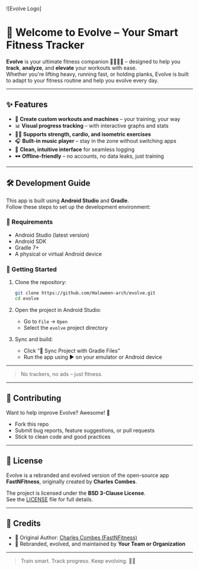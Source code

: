 ![Evolve Logo]

# 💪 Welcome to **Evolve** – Your Smart Fitness Tracker

**Evolve** is your ultimate fitness companion 🏃‍♂️🏋️‍♀️ – designed to help you **track**, **analyze**, and **elevate** your workouts with ease.  
Whether you're lifting heavy, running fast, or holding planks, Evolve is built to adapt to your fitness routine and help you evolve every day.

---

## ✨ Features

- 🔧 **Create custom workouts and machines** – your training, your way
- 📊 **Visual progress tracking** – with interactive graphs and stats
- 🏃‍♂️ **Supports strength, cardio, and isometric exercises**
- 🎧 **Built-in music player** – stay in the zone without switching apps
- 📱 **Clean, intuitive interface** for seamless logging
- 🕶️ **Offline-friendly** – no accounts, no data leaks, just training

---

## 🛠 Development Guide

This app is built using **Android Studio** and **Gradle**.  
Follow these steps to set up the development environment:

### 🔧 Requirements
- Android Studio (latest version)
- Android SDK
- Gradle 7+
- A physical or virtual Android device

### 🚀 Getting Started

1. Clone the repository:
    ```bash
    git clone https://github.com/Haloween-arch/evolve.git
    cd evolve
    ```

2. Open the project in Android Studio:
    - Go to `File` → `Open`
    - Select the `evolve` project directory

3. Sync and build:
    - Click “🔄 Sync Project with Gradle Files”
    - Run the app using ▶️ on your emulator or Android device

---

> No trackers, no ads – just fitness.

---

## 🤝 Contributing

Want to help improve Evolve? Awesome! 🎉  
- Fork this repo  
- Submit bug reports, feature suggestions, or pull requests  
- Stick to clean code and good practices

---

## 📝 License

Evolve is a rebranded and evolved version of the open-source app **FastNFitness**, originally created by **Charles Combes**.

The project is licensed under the **BSD 3-Clause License**.  
See the [LICENSE](./LICENSE) file for full details.

---

## 🙌 Credits

- 🧠 Original Author: [Charles Combes (FastNFitness)](https://github.com/axelby/FastnFitness)
- 🔄 Rebranded, evolved, and maintained by **Your Team or Organization**

---

> Train smart. Track progress. Keep evolving. 🔁💥
